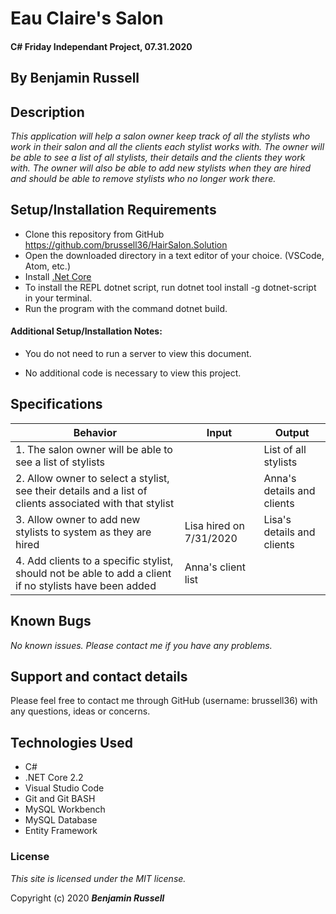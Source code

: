 
# Eau Claire's Salon

#### C# Friday Independant Project, 07.31.2020

## By Benjamin Russell

## Description

_This application will help a salon owner keep track of all the stylists who work in their salon and all the clients each stylist works with. The owner will be able to see a list of all stylists, their details and the clients they work with. The owner will also be able to add new stylists when they are hired and should be able to remove stylists who no longer work there._

## Setup/Installation Requirements

* Clone this repository from GitHub https://github.com/brussell36/HairSalon.Solution
* Open the downloaded directory in a text editor of your choice. (VSCode, Atom, etc.)
* Install [.Net Core](https://dotnet.microsoft.com/download/dotnet-core/2.2) 
* To install the REPL dotnet script, run dotnet tool install -g dotnet-script in your terminal.
* Run the program with the command dotnet build.

#### Additional Setup/Installation Notes:

* You do not need to run a server to view this document.

* No additional code is necessary to view this project.   

## Specifications

| Behavior | Input | Output |
| -------- | ----- | ------ |
| 1. The salon owner will be able to see a list of stylists |  | List of all stylists |
| 2. Allow owner to select a stylist, see their details and a list of clients associated with that stylist |  | Anna's details and clients |
| 3. Allow owner to add new stylists to system as they are hired | Lisa hired on 7/31/2020 | Lisa's details and clients |
| 4. Add clients to a specific stylist, should not be able to add a client if no stylists have been added | Anna's client list |  |


## Known Bugs

_No known issues. Please contact me if you have any problems._


## Support and contact details

Please feel free to contact me through GitHub (username: brussell36) with any questions, ideas or concerns.  

## Technologies Used

* C#
* .NET Core 2.2
* Visual Studio Code 
* Git and Git BASH 
* MySQL Workbench
* MySQL Database
* Entity Framework


### License

*This site is licensed under the MIT license.*

Copyright (c) 2020 **_Benjamin Russell_**
